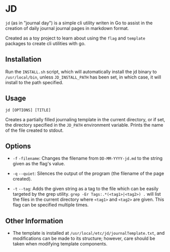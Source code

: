 # JD

`jd` (as in "journal day") is a simple cli utility writen in Go to assist in the creation of daily journal journal pages in markdown format.

Created as a toy project to learn about using the `flag` and `template` packages to create cli utilities with go.

## Installation

Run the `INSTALL.sh` script, which will automatically install the jd binary to `/usr/local/bin`, unless `JD_INSTALL_PATH` has been set, in which case, it will install to the path specified.

## Usage

```shell
jd [OPTIONS] [TITLE]
```

Creates a partially filled journaling template in the current directory, or if set, the directory specified in the `JD_PATH` environment variable. Prints the name of the file created to stdout.

## Options

- `-f` `-filename`: Changes the filename from `DD-MM-YYYY-jd.md` to the string given as the flag's value.

- `-q` `--quiet`: Silences the output of the program (the filename of the page created).

- `-t` `--tag`: Adds the given string as a tag to the file which can be easily targeted by the grep utility. `grep -Er Tags:.*(<tag1>|<tag2>) .` will list the files in the current directory where `<tag1>` and `<tag2>` are given. This flag can be specified multiple times.

## Other Information

- The template is installed at `/usr/local/etc/jd/journalTemplate.txt`, and modifications can be made to its structure; however, care should be taken when modifying template components.
